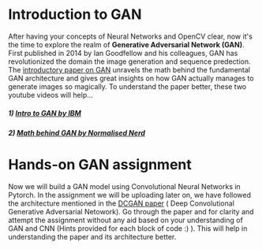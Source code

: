 # Introduction to GAN
After having your concepts of Neural Networks and OpenCV clear, now it's the time to explore the realm of **Generative Adversarial Network (GAN)**. First published in 2014 by Ian Goodfellow and his colleagues, GAN has revolutionized the domain the image generation and sequence predection. The [introductory paper on GAN](https://arxiv.org/pdf/1406.2661) unravels the math behind the fundamental GAN architecture and gives great insights on how GAN actually manages to generate images so magically. To understand the paper better, these two youtube videos will help...
##### 1) [Intro to GAN by IBM](https://youtu.be/TpMIssRdhco?si=MbwUR4CEJXVhSNax)
##### 2) [Math behind GAN by Normalised Nerd](https://youtu.be/Gib_kiXgnvA?si=UZ8x0dZgRmzW95BQ)

# Hands-on GAN assignment
Now we will build a GAN model using Convolutional Neural Networks in Pytorch. In the assignment we will be uploading later on, we have followed the architecture mentioned in the [DCGAN paper](https://arxiv.org/pdf/1511.06434) ( Deep Convolutional Generative Adversarial Netowork). Go through the paper and for clarity and attempt the assignment without any aid based on your understanding of GAN and CNN (Hints provided for each block of code :) ). This will help in understanding the paper and its architecture better.
